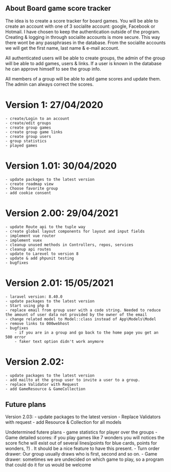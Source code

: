 ## About Board game score tracker
The idea is to create a score tracker for board games. You will be able to create an account with one of 3 socialite account: google, Facebook or Hotmail. I have chosen to keep the authentication outside of the program. Creating & logging in through socialite accounts is more secure. This way there wont be any passphrases in the database. From the socialite accounts we will get the first name, last name & e-mail account. 

All authenticated users will be able to create groups, the admin of the group will be able to add games, users & links. If a user is known in the database he can approve himself to see the group info. 

All members of a group will be able to add game scores and update them. The admin can always correct the scores. 
# Version 1: 27/04/2020
    - create/Login to an account
    - create/edit groups
    - create group games
    - create group game links
    - create group users
    - group statistics
    - played games
# Version 1.01: 30/04/2020
    - update packages to the latest version
    - create roadmap view
    - Choose favorite group
    - add cookie consent
# Version 2.00: 29/04/2021
    - update Route api to the tuple way
    - create global layout components for layout and input fields
    - implement vue router
    - implement vuex
    - cleanup unused methods in Controllers, repos, services
    - cleanup api routes
    - update to Larevel to version 8
    - update & add phpunit testing
    - bugfixes

# Version 2.01: 15/05/2021
    - laravel version: 8.40.0
    - update packages to the latest version
    - Start using php 8
    - replace email from group user with a code string. Needed to reduce the amount of user data not provided by the owner of the email
    - change related model to Model::class instead of App\Models\Model
    - remove links to 000webhost
    - bugfixes
        - if you are in a group and go back to the home page you get an 500 error
        - faker text option didn't work anymore
# Version 2.02: 
    - update packages to the latest version
    - add mailto at the group user to invite a user to a group. 
    - replace Validator with Request
    - add GameResource & GameCollection


## Future plans
Version 2.03: 
     - update packages to the latest version
     - Replace Validators with request
     - add Resource & Collection for all models
        


Undetermined futere plans
    - game statistics for player over the groups
    - Game detailed scores: if you play games like 7 wonders you will notices the score fiche will exist out of several  lines(points for blue cards, points for wonders, ?) . It should be a nice feature to have this present.
    - Turn order drawer: Our group usually draws who is first, second and so on. 
    - Game drawer:  sometimes we are undecided on which game to play, so a program that could do it for us would be welcome
